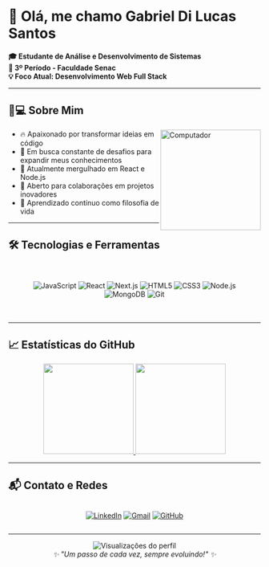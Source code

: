 # 👋 Olá, me chamo Gabriel Di Lucas Santos 

**🎓 Estudante de Análise e Desenvolvimento de Sistemas**  
**📌 3º Período - Faculdade Senac**  
**💡 Foco Atual: Desenvolvimento Web Full Stack**

---

## 👨💻 Sobre Mim

<p align="justify">
  <img src="https://raw.githubusercontent.com/MicaelliMedeiros/micaellimedeiros/master/image/computer.gif" width="200px" align="right" alt="Computador">
  
- 🔥 Apaixonado por transformar ideias em código
- 🚀 Em busca constante de desafios para expandir meus conhecimentos
- 🌱 Atualmente mergulhado em React e Node.js
- 🤝 Aberto para colaborações em projetos inovadores
- 🧠 Aprendizado contínuo como filosofia de vida
</p>

---

## 🛠️ Tecnologias e Ferramentas

<div align="center" style="display: grid; grid-template-columns: repeat(auto-fit, minmax(100px, 1fr)); gap: 10px; padding: 20px;">

![JavaScript](https://img.shields.io/badge/JavaScript-F7DF1E?style=flat-square&logo=javascript&logoColor=black)
![React](https://img.shields.io/badge/React-61DAFB?style=flat-square&logo=react&logoColor=black)
![Next.js](https://img.shields.io/badge/Next.js-000000?style=flat-square&logo=nextdotjs&logoColor=white)
![HTML5](https://img.shields.io/badge/HTML5-E34F26?style=flat-square&logo=html5&logoColor=white)
![CSS3](https://img.shields.io/badge/CSS3-1572B6?style=flat-square&logo=css3&logoColor=white)
![Node.js](https://img.shields.io/badge/Node.js-339933?style=flat-square&logo=nodedotjs&logoColor=white)
![MongoDB](https://img.shields.io/badge/MongoDB-47A248?style=flat-square&logo=mongodb&logoColor=white)
![Git](https://img.shields.io/badge/Git-F05032?style=flat-square&logo=git&logoColor=white)

</div>

---

## 📈 Estatísticas do GitHub

<div align="center">
  <a href="https://github.com/seu-usuario">
    <img height="180em" src="https://github-readme-stats.vercel.app/api?username=seu-usuario&show_icons=true&theme=dracula&include_all_commits=true&count_private=true"/>
    <img height="180em" src="https://github-readme-stats.vercel.app/api/top-langs/?username=seu-usuario&layout=compact&langs_count=7&theme=dracula"/>
  </a>
</div>

---

## 📬 Contato e Redes

<div align="center" style="display: flex; gap: 15px; justify-content: center">

[![LinkedIn](https://img.shields.io/badge/LinkedIn-0077B5?style=for-the-badge&logo=linkedin&logoColor=white)](www.linkedin.com/in/gabriel-dilucas-santos)
[![Gmail](https://img.shields.io/badge/Gmail-D14836?style=for-the-badge&logo=gmail&logoColor=white)](mailto:gabrieldilucas00@gmail.com)
[![GitHub](https://img.shields.io/badge/GitHub-100000?style=for-the-badge&logo=github&logoColor=white)](https://github.com/dilucas00)

</div>

---

<p align="center">
  <img src="https://komarev.com/ghpvc/?username=seu-usuario&color=blueviolet" alt="Visualizações do perfil">
  <br>
  <em>✨ "Um passo de cada vez, sempre evoluindo!" ✨</em>
</p>
